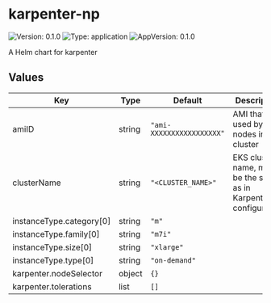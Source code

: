 # karpenter-np

![Version: 0.1.0](https://img.shields.io/badge/Version-0.1.0-informational?style=flat-square) ![Type: application](https://img.shields.io/badge/Type-application-informational?style=flat-square) ![AppVersion: 0.1.0](https://img.shields.io/badge/AppVersion-0.1.0-informational?style=flat-square)

A Helm chart for karpenter

## Values

| Key | Type | Default | Description |
|-----|------|---------|-------------|
| amiID | string | `"ami-XXXXXXXXXXXXXXXXX"` | AMI that used by nodes in EKS cluster |
| clusterName | string | `"<CLUSTER_NAME>"` | EKS cluster name, must be the same as in Karpenter configuration |
| instanceType.category[0] | string | `"m"` |  |
| instanceType.family[0] | string | `"m7i"` |  |
| instanceType.size[0] | string | `"xlarge"` |  |
| instanceType.type[0] | string | `"on-demand"` |  |
| karpenter.nodeSelector | object | `{}` |  |
| karpenter.tolerations | list | `[]` |  |

